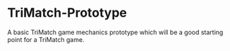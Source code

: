 # TriMatch-Prototype
A basic TriMatch game mechanics prototype which will be a good starting point for a TriMatch game.
